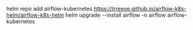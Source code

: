helm repo add airflow-kubernetes https://trreeve.github.io/airflow-k8s-helm/airflow-k8s-helm
helm upgrade --install airflow -n airflow airflow-kubernetes